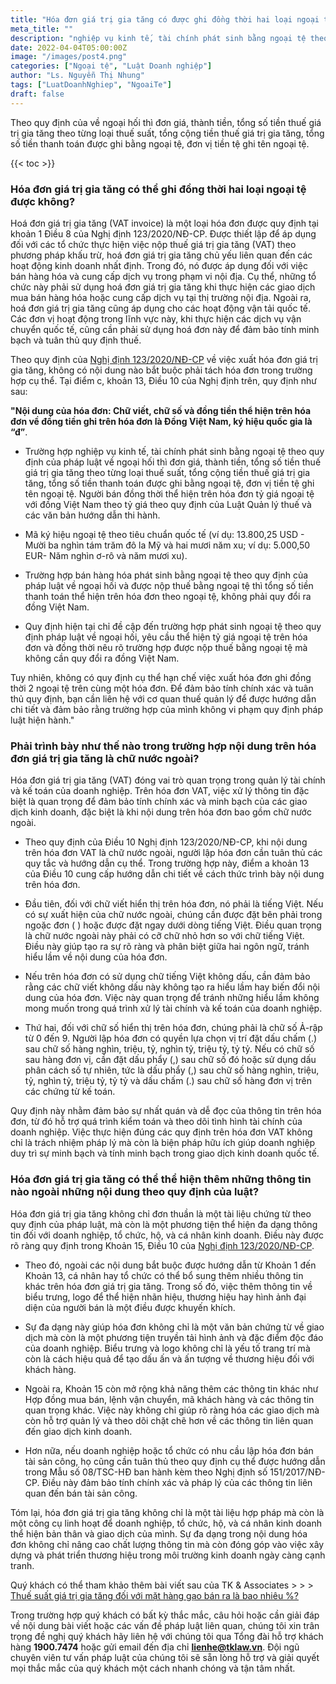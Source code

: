 ```yaml
---
title: "Hóa đơn giá trị gia tăng có được ghi đồng thời hai loại ngoại tệ?"
meta_title: ""
description: "nghiệp vụ kinh tế, tài chính phát sinh bằng ngoại tệ theo quy định của pháp luật về ngoại hối thì đơn giá, thành tiền, tổng số tiền thuế giá trị gia tăng theo từng loại thuế suất, tổng cộng tiền thuế giá trị gia tăng, tổng số tiền thanh toán được ghi bằng ngoại tệ, đơn vị tiền tệ ghi tên ngoại tệ."
date: 2022-04-04T05:00:00Z
image: "/images/post4.png"
categories: ["Ngoại tệ", "Luật Doanh nghiệp"]
author: "Ls. Nguyễn Thị Nhung"
tags: ["LuatDoanhNghiep", "NgoaiTe"]
draft: false
---
```


Theo quy định của về ngoại hối thì đơn giá, thành tiền, tổng số tiền thuế giá trị gia tăng theo từng loại thuế suất, tổng cộng tiền thuế giá trị gia tăng, tổng số tiền thanh toán được ghi bằng ngoại tệ, đơn vị tiền tệ ghi tên ngoại tệ.

{{< toc >}}

### Hóa đơn giá trị gia tăng có thể ghi đồng thời hai loại ngoại tệ được không?

Hoá đơn giá trị gia tăng (VAT invoice) là một loại hóa đơn được quy định tại khoản 1 Điều 8 của Nghị định 123/2020/NĐ-CP. Được thiết lập để áp dụng đối với các tổ chức thực hiện việc nộp thuế giá trị gia tăng (VAT) theo phương pháp khấu trừ, hoá đơn giá trị gia tăng chủ yếu liên quan đến các hoạt động kinh doanh nhất định. Trong đó, nó được áp dụng đối với việc bán hàng hóa và cung cấp dịch vụ trong phạm vi nội địa. Cụ thể, những tổ chức này phải sử dụng hoá đơn giá trị gia tăng khi thực hiện các giao dịch mua bán hàng hóa hoặc cung cấp dịch vụ tại thị trường nội địa. Ngoài ra, hoá đơn giá trị gia tăng cũng áp dụng cho các hoạt động vận tải quốc tế. Các đơn vị hoạt động trong lĩnh vực này, khi thực hiện các dịch vụ vận chuyển quốc tế, cũng cần phải sử dụng hoá đơn này để đảm bảo tính minh bạch và tuân thủ quy định thuế.

Theo quy định của [Nghị định 123/2020/NĐ-CP](https://google.com) về việc xuất hóa đơn giá trị gia tăng, không có nội dung nào bắt buộc phải tách hóa đơn trong trường hợp cụ thể. Tại điểm c, khoản 13, Điều 10 của Nghị định trên, quy định như sau:

**"Nội dung của hóa đơn: Chữ viết, chữ số và đồng tiền thể hiện trên hóa đơn  về đồng tiền ghi trên hóa đơn là Đồng Việt Nam, ký hiệu quốc gia là “đ”**.

- Trường hợp nghiệp vụ kinh tế, tài chính phát sinh bằng ngoại tệ theo quy định của pháp luật về ngoại hối thì đơn giá, thành tiền, tổng số tiền thuế giá trị gia tăng theo từng loại thuế suất, tổng cộng tiền thuế giá trị gia tăng, tổng số tiền thanh toán được ghi bằng ngoại tệ, đơn vị tiền tệ ghi tên ngoại tệ. Người bán đồng thời thể hiện trên hóa đơn tỷ giá ngoại tệ với đồng Việt Nam theo tỷ giá theo quy định của Luật Quản lý thuế và các văn bản hướng dẫn thi hành.

- Mã ký hiệu ngoại tệ theo tiêu chuẩn quốc tế (ví dụ: 13.800,25 USD - Mười ba nghìn tám trăm đô la Mỹ và hai mươi năm xu; ví dụ: 5.000,50 EUR- Năm nghìn ơ-rô và năm mươi xu).


- Trường hợp bán hàng hóa phát sinh bằng ngoại tệ theo quy định của pháp luật về ngoại hối và được nộp thuế bằng ngoại tệ thì tổng số tiền thanh toán thể hiện trên hóa đơn theo ngoại tệ, không phải quy đổi ra đồng Việt Nam.

- Quy định hiện tại chỉ đề cập đến trường hợp phát sinh ngoại tệ theo quy định pháp luật về ngoại hối, yêu cầu thể hiện tỷ giá ngoại tệ trên hóa đơn và đồng thời nêu rõ trường hợp được nộp thuế bằng ngoại tệ mà không cần quy đổi ra đồng Việt Nam.

Tuy nhiên, không có quy định cụ thể hạn chế việc xuất hóa đơn ghi đồng thời 2 ngoại tệ trên cùng một hóa đơn. Để đảm bảo tính chính xác và tuân thủ quy định, bạn cần liên hệ với cơ quan thuế quản lý để được hướng dẫn chi tiết và đảm bảo rằng trường hợp của mình không vi phạm quy định pháp luật hiện hành."

### Phải trình bày như thế nào trong trường hợp nội dung trên hóa đơn giá trị gia tăng là chữ nước ngoài?

Hóa đơn giá trị gia tăng (VAT) đóng vai trò quan trọng trong quản lý tài chính và kế toán của doanh nghiệp. Trên hóa đơn VAT, việc xử lý thông tin đặc biệt là quan trọng để đảm bảo tính chính xác và minh bạch của các giao dịch kinh doanh, đặc biệt là khi nội dung trên hóa đơn bao gồm chữ nước ngoài.

- Theo quy định của Điều 10 Nghị định 123/2020/NĐ-CP, khi nội dung trên hóa đơn VAT là chữ nước ngoài, người lập hóa đơn cần tuân thủ các quy tắc và hướng dẫn cụ thể. Trong trường hợp này, điểm a khoản 13 của Điều 10 cung cấp hướng dẫn chi tiết về cách thức trình bày nội dung trên hóa đơn.

- Đầu tiên, đối với chữ viết hiển thị trên hóa đơn, nó phải là tiếng Việt. Nếu có sự xuất hiện của chữ nước ngoài, chúng cần được đặt bên phải trong ngoặc đơn ( ) hoặc được đặt ngay dưới dòng tiếng Việt. Điều quan trọng là chữ nước ngoài này phải có cỡ chữ nhỏ hơn so với chữ tiếng Việt. Điều này giúp tạo ra sự rõ ràng và phân biệt giữa hai ngôn ngữ, tránh hiểu lầm về nội dung của hóa đơn.

- Nếu trên hóa đơn có sử dụng chữ tiếng Việt không dấu, cần đảm bảo rằng các chữ viết không dấu này không tạo ra hiểu lầm hay biến đổi nội dung của hóa đơn. Việc này quan trọng để tránh những hiểu lầm không mong muốn trong quá trình xử lý tài chính và kế toán của doanh nghiệp.

- Thứ hai, đối với chữ số hiển thị trên hóa đơn, chúng phải là chữ số Ả-rập từ 0 đến 9. Người lập hóa đơn có quyền lựa chọn vị trí đặt dấu chấm (.) sau chữ số hàng nghìn, triệu, tỷ, nghìn tỷ, triệu tỷ, tỷ tỷ. Nếu có chữ số sau hàng đơn vị, cần đặt dấu phẩy (,) sau chữ số đó hoặc sử dụng dấu phân cách số tự nhiên, tức là dấu phẩy (,) sau chữ số hàng nghìn, triệu, tỷ, nghìn tỷ, triệu tỷ, tỷ tỷ và dấu chấm (.) sau chữ số hàng đơn vị trên các chứng từ kế toán.

Quy định này nhằm đảm bảo sự nhất quán và dễ đọc của thông tin trên hóa đơn, từ đó hỗ trợ quá trình kiểm toán và theo dõi tình hình tài chính của doanh nghiệp. Việc thực hiện đúng các quy định trên hóa đơn VAT không chỉ là trách nhiệm pháp lý mà còn là biện pháp hữu ích giúp doanh nghiệp duy trì sự minh bạch và tính minh bạch trong giao dịch kinh doanh quốc tế.

### Hóa đơn giá trị gia tăng có thể thể hiện thêm những thông tin nào ngoài những nội dung theo quy định của luật?

Hóa đơn giá trị gia tăng không chỉ đơn thuần là một tài liệu chứng từ theo quy định của pháp luật, mà còn là một phương tiện thể hiện đa dạng thông tin đối với doanh nghiệp, tổ chức, hộ, và cá nhân kinh doanh. Điều này được rõ ràng quy định trong Khoản 15, Điều 10 của [Nghị định 123/2020/NĐ-CP](https://google.com).

- Theo đó, ngoài các nội dung bắt buộc được hướng dẫn từ Khoản 1 đến Khoản 13, cá nhân hay tổ chức có thể bổ sung thêm nhiều thông tin khác trên hóa đơn giá trị gia tăng. Trong số đó, việc thêm thông tin về biểu trưng, logo để thể hiện nhãn hiệu, thương hiệu hay hình ảnh đại diện của người bán là một điều được khuyến khích.

- Sự đa dạng này giúp hóa đơn không chỉ là một văn bản chứng từ về giao dịch mà còn là một phương tiện truyền tải hình ảnh và đặc điểm độc đáo của doanh nghiệp. Biểu trưng và logo không chỉ là yếu tố trang trí mà còn là cách hiệu quả để tạo dấu ấn và ấn tượng về thương hiệu đối với khách hàng.

- Ngoài ra, Khoản 15 còn mở rộng khả năng thêm các thông tin khác như Hợp đồng mua bán, lệnh vận chuyển, mã khách hàng và các thông tin quan trọng khác. Việc này không chỉ giúp rõ ràng hóa các giao dịch mà còn hỗ trợ quản lý và theo dõi chặt chẽ hơn về các thông tin liên quan đến giao dịch kinh doanh.

- Hơn nữa, nếu doanh nghiệp hoặc tổ chức có nhu cầu lập hóa đơn bán tài sản công, họ cũng cần tuân thủ theo quy định cụ thể được hướng dẫn trong Mẫu số 08/TSC-HĐ ban hành kèm theo Nghị định số 151/2017/NĐ-CP. Điều này đảm bảo tính chính xác và pháp lý của các thông tin liên quan đến bán tài sản công.

Tóm lại, hóa đơn giá trị gia tăng không chỉ là một tài liệu hợp pháp mà còn là một công cụ linh hoạt để doanh nghiệp, tổ chức, hộ, và cá nhân kinh doanh thể hiện bản thân và giao dịch của mình. Sự đa dạng trong nội dung hóa đơn không chỉ nâng cao chất lượng thông tin mà còn đóng góp vào việc xây dựng và phát triển thương hiệu trong môi trường kinh doanh ngày càng cạnh tranh.

Quý khách có thể tham khảo thêm bài viết sau của TK & Associates > > > [Thuế suất giá trị gia tăng đối với mặt hàng gạo bán ra là bao nhiêu %?](https://google.com)

Trong trường hợp quý khách có bất kỳ thắc mắc, câu hỏi hoặc cần giải đáp về nội dung bài viết hoặc các vấn đề pháp luật liên quan, chúng tôi xin trân trọng đề nghị quý khách hãy liên hệ với chúng tôi qua Tổng đài hỗ trợ khách hàng **1900.7474** hoặc gửi email đến địa chỉ **lienhe@tklaw.vn**. Đội ngũ chuyên viên tư vấn pháp luật của chúng tôi sẽ sẵn lòng hỗ trợ và giải quyết mọi thắc mắc của quý khách một cách nhanh chóng và tận tâm nhất.